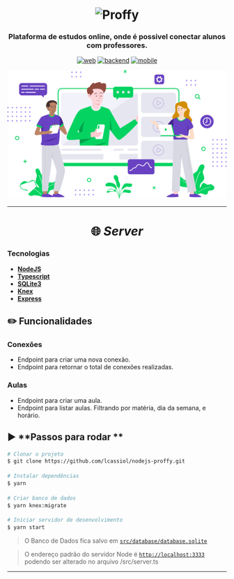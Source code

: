 <!-- VARS -->

[logo-url]: https://camo.githubusercontent.com/74c8681f6d4521903b63e79173a72f0b849243be/68747470733a2f2f692e696d6775722e636f6d2f73356c546465502e706e67
[web-badge]: https://img.shields.io/badge/WEB-6842C2?logo=typescript&logoColor=47248F&label=Proffy&labelColor=6842C2&style=for-the-badge
[backend-badge]: https://img.shields.io/badge/BACKEND-04D361?logo=Node.js&logoColor=03A14A&label=Proffy&labelColor=04D361&style=for-the-badge
[mobile-badge]: https://img.shields.io/badge/MOBILE-494949?logo=react&logoColor=161616&label=Proffy&labelColor=494949&style=for-the-badge

<!-- VARS -->

<div align="center">

# ![Proffy][logo-url]

### Plataforma de estudos online, onde é possivel conectar alunos com professores.
[![web][web-badge]](#desktop_computer-web)
[![backend][backend-badge]](#globe_with_meridians-server)
[![mobile][mobile-badge]](#iphone-mobile)

![](https://raw.githubusercontent.com/lcassiol/reactjs-proffy/d2520a09b3918bf260cc8f44a731f6be24bf55e3/src/assets/images/landing.svg)

</div>

---


<div align="center">

# :globe_with_meridians: _**Server**_

</div>

### Tecnologias 
- [**NodeJS**](https://nodejs.org/) 
- [**Typescript**](https://www.typescriptlang.org/)
- [**SQLite3**](https://sqlite.org/) 
- [**Knex**](http://knexjs.org/)
- [**Express**](http://expressjs.com/)

## :pencil2: Funcionalidades

### Conexões

- Endpoint para criar uma nova conexão.
- Endpoint para retornar o total de conexões realizadas.

### Aulas

- Endpoint para criar uma aula.
- Endpoint para listar aulas. Filtrando por matéria, dia da semana, e horário.

## :arrow_forward: **Passos para rodar **

```bash
# Clonar o projeto
$ git clone https://github.com/lcassiol/nodejs-proffy.git

# Instalar dependências
$ yarn

# Criar banco de dados
$ yarn knex:migrate

# Iniciar servidor de desenvolvimento
$ yarn start
```

> O Banco de Dados fica salvo em [`src/database/database.sqlite`](src/database/database.sqlite)

> O endereço padrão do servidor Node é [`http://localhost:3333`](http://localhost:3333) podendo ser alterado no arquivo /src/server.ts

---
